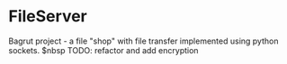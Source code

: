 # FileServer
Bagrut project - a file "shop" with file transfer implemented using python sockets. $nbsp
TODO: refactor and add encryption
